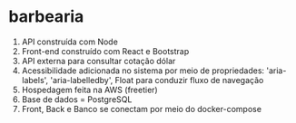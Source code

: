 # barbearia

1. API construída com Node
2. Front-end construído com React e Bootstrap
3. API externa para consultar cotação dólar
4. Acessibilidade adicionada no sistema por meio de propriedades: 'aria-labels', 'aria-labelledby', Float para conduzir fluxo de navegação
5. Hospedagem feita na AWS (freetier)
6. Base de dados = PostgreSQL
7. Front, Back e Banco se conectam por meio do docker-compose
